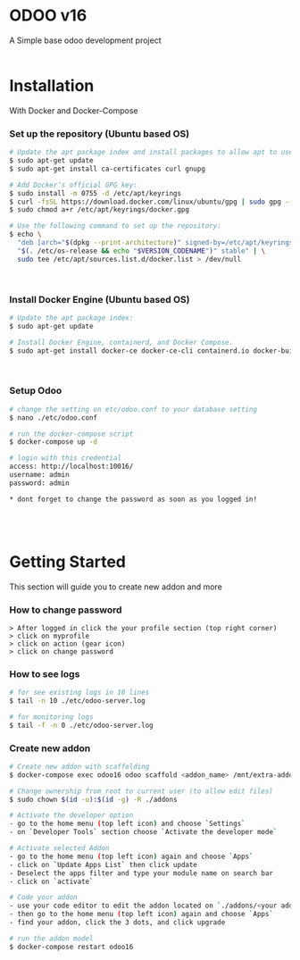 
# ODOO v16
A Simple base odoo development project
<br/><br/>

# Installation
With Docker and Docker-Compose

### Set up the repository (Ubuntu based OS)
```sh
# Update the apt package index and install packages to allow apt to use a repository over HTTPS:
$ sudo apt-get update
$ sudo apt-get install ca-certificates curl gnupg

# Add Docker’s official GPG key:
$ sudo install -m 0755 -d /etc/apt/keyrings
$ curl -fsSL https://download.docker.com/linux/ubuntu/gpg | sudo gpg --dearmor -o /etc/apt/keyrings/docker.gpg
$ sudo chmod a+r /etc/apt/keyrings/docker.gpg

# Use the following command to set up the repository:
$ echo \
  "deb [arch="$(dpkg --print-architecture)" signed-by=/etc/apt/keyrings/docker.gpg] https://download.docker.com/linux/ubuntu \
  "$(. /etc/os-release && echo "$VERSION_CODENAME")" stable" | \
  sudo tee /etc/apt/sources.list.d/docker.list > /dev/null
```
<br/>

### Install Docker Engine (Ubuntu based OS)

```sh
# Update the apt package index:
$ sudo apt-get update

# Install Docker Engine, containerd, and Docker Compose.
$ sudo apt-get install docker-ce docker-ce-cli containerd.io docker-buildx-plugin docker-compose-plugin
```
<br/>

### Setup Odoo

```sh
# change the setting on etc/odoo.conf to your database setting
$ nano ./etc/odoo.conf

# run the docker-compose script
$ docker-compose up -d

# login with this credential
access: http://localhost:10016/
username: admin
password: admin

* dont forget to change the password as soon as you logged in!
```
<br/><br/>

# Getting Started
This section will guide you to create new addon and more

### How to change password
```
> After logged in click the your profile section (top right corner)
> click on myprofile
> click on action (gear icon)
> click on change password
```

### How to see logs
```sh
# for see existing logs in 10 lines
$ tail -n 10 ./etc/odoo-server.log 

# for monitoring logs
$ tail -f -n 0 ./etc/odoo-server.log 
```

### Create new addon
```sh
# Create new addon with scaffolding
$ docker-compose exec odoo16 odoo scaffold <addon_name> /mnt/extra-addons

# Change ownership from root to current user (to allow edit files)
$ sudo chown $(id -u):$(id -g) -R ./addons

# Activate the developer option
- go to the home menu (top left icon) and choose `Settings`
- on `Developer Tools` section choose `Activate the developer mode`

# Activate selected Addon
- go to the home menu (top left icon) again and choose `Apps`
- click on `Update Apps List` then click update
- Deselect the apps filter and type your module name on search bar
- click on `activate`

# Code your addon
- use your code editor to edit the addon located on `./addons/<your addon name>`
- then go to the home menu (top left icon) again and choose `Apps`
- find your addon, click the 3 dots, and click upgrade

# run the addon model
$ docker-compose restart odoo16
```
